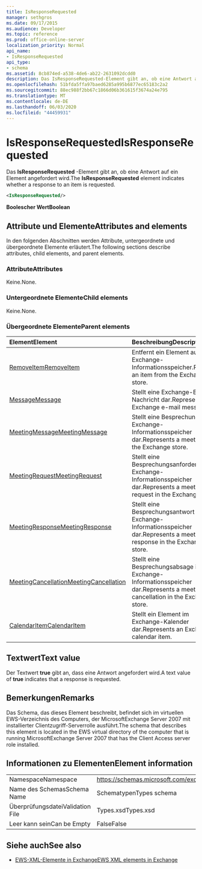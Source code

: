 ```yaml
---
title: IsResponseRequested
manager: sethgros
ms.date: 09/17/2015
ms.audience: Developer
ms.topic: reference
ms.prod: office-online-server
localization_priority: Normal
api_name:
- IsResponseRequested
api_type:
- schema
ms.assetid: 8cb874ed-a538-4de6-ab22-2631092dcdd0
description: Das IsResponseRequested-Element gibt an, ob eine Antwort auf ein Element angefordert wird.
ms.openlocfilehash: 51bfda5ffa97baed6285a995b6877ec65183c2a2
ms.sourcegitcommit: 88ec988f2bb67c1866d06b361615f3674a24e795
ms.translationtype: MT
ms.contentlocale: de-DE
ms.lasthandoff: 06/03/2020
ms.locfileid: "44459931"
---
```

# <a name="isresponserequested"></a><span data-ttu-id="83a6a-103">IsResponseRequested</span><span class="sxs-lookup"><span data-stu-id="83a6a-103">IsResponseRequested</span></span>

<span data-ttu-id="83a6a-104">Das **IsResponseRequested** -Element gibt an, ob eine Antwort auf ein Element angefordert wird.</span><span class="sxs-lookup"><span data-stu-id="83a6a-104">The **IsResponseRequested** element indicates whether a response to an item is requested.</span></span> 
  
```xml
<IsResponseRequested/>
```

 <span data-ttu-id="83a6a-105">**Boolescher Wert**</span><span class="sxs-lookup"><span data-stu-id="83a6a-105">**Boolean**</span></span>
## <a name="attributes-and-elements"></a><span data-ttu-id="83a6a-106">Attribute und Elemente</span><span class="sxs-lookup"><span data-stu-id="83a6a-106">Attributes and elements</span></span>

<span data-ttu-id="83a6a-107">In den folgenden Abschnitten werden Attribute, untergeordnete und übergeordnete Elemente erläutert.</span><span class="sxs-lookup"><span data-stu-id="83a6a-107">The following sections describe attributes, child elements, and parent elements.</span></span>
  
### <a name="attributes"></a><span data-ttu-id="83a6a-108">Attribute</span><span class="sxs-lookup"><span data-stu-id="83a6a-108">Attributes</span></span>

<span data-ttu-id="83a6a-109">Keine.</span><span class="sxs-lookup"><span data-stu-id="83a6a-109">None.</span></span>
  
### <a name="child-elements"></a><span data-ttu-id="83a6a-110">Untergeordnete Elemente</span><span class="sxs-lookup"><span data-stu-id="83a6a-110">Child elements</span></span>

<span data-ttu-id="83a6a-111">Keine.</span><span class="sxs-lookup"><span data-stu-id="83a6a-111">None.</span></span>
  
### <a name="parent-elements"></a><span data-ttu-id="83a6a-112">Übergeordnete Elemente</span><span class="sxs-lookup"><span data-stu-id="83a6a-112">Parent elements</span></span>

|<span data-ttu-id="83a6a-113">**Element**</span><span class="sxs-lookup"><span data-stu-id="83a6a-113">**Element**</span></span>|<span data-ttu-id="83a6a-114">**Beschreibung**</span><span class="sxs-lookup"><span data-stu-id="83a6a-114">**Description**</span></span>|
|:-----|:-----|
|[<span data-ttu-id="83a6a-115">RemoveItem</span><span class="sxs-lookup"><span data-stu-id="83a6a-115">RemoveItem</span></span>](removeitem.md) <br/> |<span data-ttu-id="83a6a-116">Entfernt ein Element aus dem Exchange-Informationsspeicher.</span><span class="sxs-lookup"><span data-stu-id="83a6a-116">Removes an item from the Exchange store.</span></span>  <br/> |
|[<span data-ttu-id="83a6a-117">Message</span><span class="sxs-lookup"><span data-stu-id="83a6a-117">Message</span></span>](message-ex15websvcsotherref.md) <br/> |<span data-ttu-id="83a6a-118">Stellt eine Exchange-E-Mail-Nachricht dar.</span><span class="sxs-lookup"><span data-stu-id="83a6a-118">Represents an Exchange e-mail message.</span></span>  <br/> |
|[<span data-ttu-id="83a6a-119">MeetingMessage</span><span class="sxs-lookup"><span data-stu-id="83a6a-119">MeetingMessage</span></span>](meetingmessage.md) <br/> |<span data-ttu-id="83a6a-120">Stellt eine Besprechung im Exchange-Informationsspeicher dar.</span><span class="sxs-lookup"><span data-stu-id="83a6a-120">Represents a meeting in the Exchange store.</span></span>  <br/> |
|[<span data-ttu-id="83a6a-121">MeetingRequest</span><span class="sxs-lookup"><span data-stu-id="83a6a-121">MeetingRequest</span></span>](meetingrequest.md) <br/> |<span data-ttu-id="83a6a-122">Stellt eine Besprechungsanforderung im Exchange-Informationsspeicher dar.</span><span class="sxs-lookup"><span data-stu-id="83a6a-122">Represents a meeting request in the Exchange store.</span></span>  <br/> |
|[<span data-ttu-id="83a6a-123">MeetingResponse</span><span class="sxs-lookup"><span data-stu-id="83a6a-123">MeetingResponse</span></span>](meetingresponse.md) <br/> |<span data-ttu-id="83a6a-124">Stellt eine Besprechungsantwort im Exchange-Informationsspeicher dar.</span><span class="sxs-lookup"><span data-stu-id="83a6a-124">Represents a meeting response in the Exchange store.</span></span>  <br/> |
|[<span data-ttu-id="83a6a-125">MeetingCancellation</span><span class="sxs-lookup"><span data-stu-id="83a6a-125">MeetingCancellation</span></span>](meetingcancellation.md) <br/> |<span data-ttu-id="83a6a-126">Stellt eine Besprechungsabsage im Exchange-Informationsspeicher dar.</span><span class="sxs-lookup"><span data-stu-id="83a6a-126">Represents a meeting cancellation in the Exchange store.</span></span>  <br/> |
|[<span data-ttu-id="83a6a-127">CalendarItem</span><span class="sxs-lookup"><span data-stu-id="83a6a-127">CalendarItem</span></span>](calendaritem.md) <br/> |<span data-ttu-id="83a6a-128">Stellt ein Element im Exchange-Kalender dar.</span><span class="sxs-lookup"><span data-stu-id="83a6a-128">Represents an Exchange calendar item.</span></span>  <br/> |
   
## <a name="text-value"></a><span data-ttu-id="83a6a-129">Textwert</span><span class="sxs-lookup"><span data-stu-id="83a6a-129">Text value</span></span>

<span data-ttu-id="83a6a-130">Der Textwert **true** gibt an, dass eine Antwort angefordert wird.</span><span class="sxs-lookup"><span data-stu-id="83a6a-130">A text value of **true** indicates that a response is requested.</span></span> 
  
## <a name="remarks"></a><span data-ttu-id="83a6a-131">Bemerkungen</span><span class="sxs-lookup"><span data-stu-id="83a6a-131">Remarks</span></span>

<span data-ttu-id="83a6a-132">Das Schema, das dieses Element beschreibt, befindet sich im virtuellen EWS-Verzeichnis des Computers, der MicrosoftExchange Server 2007 mit installierter Clientzugriff-Serverrolle ausführt.</span><span class="sxs-lookup"><span data-stu-id="83a6a-132">The schema that describes this element is located in the EWS virtual directory of the computer that is running MicrosoftExchange Server 2007 that has the Client Access server role installed.</span></span>
  
## <a name="element-information"></a><span data-ttu-id="83a6a-133">Informationen zu Elementen</span><span class="sxs-lookup"><span data-stu-id="83a6a-133">Element information</span></span>

|||
|:-----|:-----|
|<span data-ttu-id="83a6a-134">Namespace</span><span class="sxs-lookup"><span data-stu-id="83a6a-134">Namespace</span></span>  <br/> |https://schemas.microsoft.com/exchange/services/2006/types  <br/> |
|<span data-ttu-id="83a6a-135">Name des Schemas</span><span class="sxs-lookup"><span data-stu-id="83a6a-135">Schema Name</span></span>  <br/> |<span data-ttu-id="83a6a-136">Schematypen</span><span class="sxs-lookup"><span data-stu-id="83a6a-136">Types schema</span></span>  <br/> |
|<span data-ttu-id="83a6a-137">Überprüfungsdatei</span><span class="sxs-lookup"><span data-stu-id="83a6a-137">Validation File</span></span>  <br/> |<span data-ttu-id="83a6a-138">Types.xsd</span><span class="sxs-lookup"><span data-stu-id="83a6a-138">Types.xsd</span></span>  <br/> |
|<span data-ttu-id="83a6a-139">Leer kann sein</span><span class="sxs-lookup"><span data-stu-id="83a6a-139">Can be Empty</span></span>  <br/> |<span data-ttu-id="83a6a-140">False</span><span class="sxs-lookup"><span data-stu-id="83a6a-140">False</span></span>  <br/> |
   
## <a name="see-also"></a><span data-ttu-id="83a6a-141">Siehe auch</span><span class="sxs-lookup"><span data-stu-id="83a6a-141">See also</span></span>



- [<span data-ttu-id="83a6a-142">EWS-XML-Elemente in Exchange</span><span class="sxs-lookup"><span data-stu-id="83a6a-142">EWS XML elements in Exchange</span></span>](ews-xml-elements-in-exchange.md)

